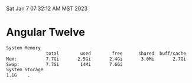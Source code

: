 Sat Jan  7 07:32:12 AM MST 2023

# Angular Twelve

```bash
System Memory
               total        used        free      shared  buff/cache   available
Mem:           7.7Gi       2.5Gi       2.4Gi       3.0Mi       2.7Gi       4.8Gi
Swap:          7.7Gi        14Mi       7.6Gi
System Storage
1.1G	.

